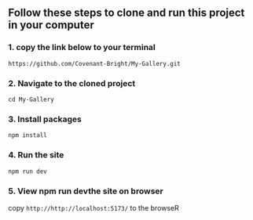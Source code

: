 ## Follow these steps to clone and run this project in your computer


### 1. copy the link below to your terminal
```https://github.com/Covenant-Bright/My-Gallery.git```

### 2. Navigate to the cloned project
```cd My-Gallery```

### 3. Install packages
```npm install```

### 4. Run the site
````npm run dev````

### 5. View npm run devthe site on browser
copy ```http://http://localhost:5173/``` to the browseR


